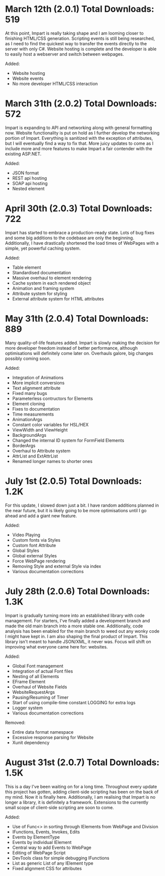 # March 12th (2.0.1) Total Downloads: 519
At this point, Impart is really taking shape and I am looming closer to finishing HTML/CSS generation. Scripting events is still being researched, as I need to find the quickest way to transfer the events directly to the server with only C#. Website hosting is complete and the developer is able to easily host a webserver and switch between webpages.

Added:
<ul>
  	<li>Website hosting</li>
  	<li>Website events</li>
  	<li>No more developer HTML/CSS interaction</li>
</ul>

# March 31th (2.0.2) Total Downloads: 572
Impart is expanding to API and networking along with general formatting now. Website functionality is put on hold as I further develop the networking portion of Impart. Everything is sanitized with the exception of attributes, but I will eventually find a way to fix that. More juicy updates to come as I include more and more features to make Impart a fair contender with the existing ASP.NET.

Added:
<ul>
	<li>JSON format</li>
	<li>REST api hosting</li>
	<li>SOAP api hosting</li>
	<li>Nested element</li>
</ul>

# April 30th (2.0.3) Total Downloads: 722
Impart has started to embrace a production-ready state. Lots of bug fixes and some big additions to the codebase are only the beginning. Additionally, I have drastically shortened the load times of WebPages with a simple, yet powerful caching system.

Added:
<ul>
	<li>Table element</li>
	<li>Standardised documentation</li>
	<li>Massive overhaul to element rendering</li>
	<li>Cache system in each rendered object</li>
	<li>Animation and framing system</li>
	<li>Attribute system for styling</li>
	<li>External attribute system for HTML attributes</li>
</ul>

# May 31th (2.0.4) Total Downloads: 889
Many quality-of-life features added. Impart is slowly making the decision for more developer freedom instead of better performance, although optimisations will definitely come later on. Overhauls galore, big changes possibly coming soon.

Added:
<ul>
	<li>Integration of Animations</li>
	<li>More implicit conversions</li>
	<li>Text alignment attribute</li>
	<li>Fixed many bugs</li>
	<li>Parameterless contructors for Elements</li>
	<li>Element cloning</li>
	<li>Fixes to documentation</li>
	<li>Time measurements</li>
	<li>AnimationArgs</li>
	<li>Constant color variables for HSL/HEX</li>
	<li>ViewWidth and ViewHeight</li>
	<li>BackgroundArgs</li>
	<li>Changed the internal ID system for FormField Elements</li>
	<li>BorderArgs</li>
	<li>Overhaul to Attribute system</li>
	<li>AttrList and ExtAttrList</li>
	<li>Renamed longer names to shorter ones</li>
</ul>

# July 1st (2.0.5) Total Downloads: 1.2K
For this update, I slowed down just a bit. I have random additions planned in the near future, but it is likely going to be more optimisations until I go ahead and add a giant new feature.

Added:
<ul>
	<li>Video Playing</li>
	<li>Custom fonts via Styles</li>
	<li>Custom font Attribute</li>
	<li>Global Styles</li>
	<li>Global external Styles</li>
	<li>Force WebPage rendering</li>
	<li>Removing Style and external Style via index</li>
	<li>Various documentation corrections</li>
</ul>

# July 28th (2.0.6) Total Downloads: 1.3K
Impart is gradually turning more into an established library with code management. For starters, I've finally added a development branch and made the old main branch into a more stable one. Additionally, code analysis has been enabled for the main branch to weed out any wonky code I might have kept in. I am also shaping the final product of Impart. This library isn't meant to handle JSON/XML, it never was. Focus will shift on improving what everyone came here for: websites.

Added:
<ul>
	<li>Global Font management</li>
	<li>Integration of actual Font files</li>
	<li>Nesting of all Elements</li>
	<li>EFrame Element</li>
	<li>Overhaul of Website Fields</li>
	<li>WebsiteRequestArgs</li>
	<li>Pausing/Resuming of Timer</li>
	<li>Start of using compile-time constant LOGGING for extra logs</li>
	<li>Logger system</li>
	<li>Various documentation corrections</li>
</ul>

Removed:
<ul>
	<li>Entire data format namespace</li>
	<li>Excessive response parsing for Website</li>
	<li>Xunit dependency</li>
</ul>

# August 31st (2.0.7) Total Downloads: 1.5K
This is a day I've been waiting on for a long time. Throughout every update this project has gotten, adding client-side scripting has been on the back of my mind. Now it is finally here. Additionally, I am realising that Impart is no longer a library, it is definitely a framework. Extensions to the currently small scope of client-side scripting are soon to come.

Added:
<ul>
	<li>Use of Func<> in sorting through IElements from WebPage and Division</li>
	<li>IFunctions, Events, Invokes, Edits</li>
	<li>Events by ElementType</li>
	<li>Events by individual IElement</li>
	<li>Central way to add Events to WebPage</li>
	<li>Editing of WebPage Script</li>
	<li>DevTools class for simple debugging IFunctions</li>
	<li>List as generic List of any IElement type</li>
	<li>Fixed alignment CSS for attributes</li>
</ul>